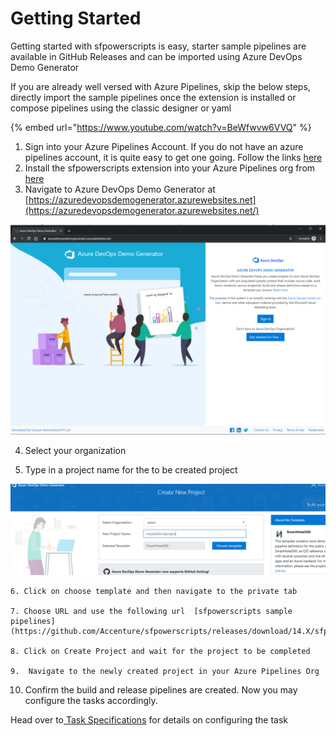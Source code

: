 # Getting Started

Getting started with sfpowerscripts is easy,  starter sample pipelines are available in GitHub Releases and can be imported using Azure DevOps Demo Generator

If you are already well versed  with Azure Pipelines, skip the below steps, directly import the sample pipelines once the extension is installed or compose pipelines using the classic designer or yaml 

{% embed url="https://www.youtube.com/watch?v=BeWfwvw6VVQ" %}

1. Sign into your Azure Pipelines Account. If you do not have an azure pipelines account, it is quite easy to get one going. Follow the links [here](https://azure.microsoft.com/en-au/services/devops/) 
2. Install the sfpowerscripts extension into your Azure Pipelines org from [here](https://marketplace.visualstudio.com/items?itemName=AzlamSalam.sfpowerscripts) 
3.  Navigate to Azure DevOps Demo Generator at [https://azuredevopsdemogenerator.azurewebsites.net](https://azuredevopsdemogenerator.azurewebsites.net/)

![](../.gitbook/assets/azure-devops-demo-generator.png)

  4. Select your organization

  5. Type in a project name for the to be created project

![](../.gitbook/assets/create-new-project.png)

    6. Click on choose template and then navigate to the private tab

    7. Choose URL and use the following url  [sfpowerscripts sample pipelines](https://github.com/Accenture/sfpowerscripts/releases/download/14.X/sfpowerscripts_sample_pipelines.zip)

    8. Click on Create Project and wait for the project to be completed

    9.  Navigate to the newly created project in your Azure Pipelines Org

  10. Confirm the build and release pipelines are created. Now you may configure the tasks accordingly.

Head over to[ Task Specifications](task-specifications/) for details on configuring the task  



